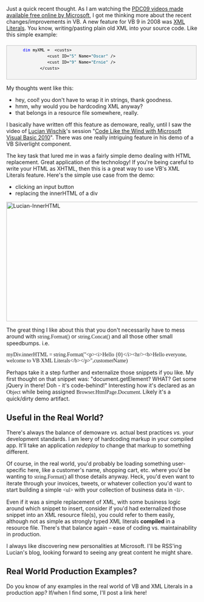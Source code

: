 <!--{Title:"XML Literals in VB – Real World Usefulness?", PublishedOn:"2009-11-28T20:32:11", Intro:"Just a quick recent thought. As I am watching the PDC09 videos made available free online by Microso"} -->

<span>
  <p>Just a quick recent thought. As I am watching the <a href="http://microsoftpdc.com/Videos">PDC09 videos made available free online by Microsoft</a>, I got me thinking more about the recent changes/improvements in VB. A new feature for VB 9 in 2008 was <a href="http://msdn.microsoft.com/en-us/library/bb384629.aspx">XML Literals</a>. You know, writing/pasting plain old XML into your source code.  Like this simple example:</p>
  <div style="border-bottom: silver 1px solid; text-align: left; border-left: silver 1px solid; padding-bottom: 4px; line-height: 12pt; background-color: #f4f4f4; margin: 20px 0px 10px; padding-left: 4px; width: 97.5%; padding-right: 4px; font-family: consolas, &amp;#39;Courier New&amp;#39;, courier, monospace; direction: ltr; max-height: 200px; font-size: 8pt; overflow: auto; border-top: silver 1px solid; cursor: text; border-right: silver 1px solid; padding-top: 4px" id="codeSnippetWrapper">
    <pre style="border-bottom-style: none; text-align: left; padding-bottom: 0px; line-height: 12pt; border-right-style: none; background-color: #f4f4f4; margin: 0em; padding-left: 0px; width: 100%; padding-right: 0px; font-family: consolas, &amp;#39;Courier New&amp;#39;, courier, monospace; direction: ltr; border-top-style: none; color: black; font-size: 8pt; border-left-style: none; overflow: visible; padding-top: 0px" id="codeSnippet">
      <span style="color: #0000ff">dim</span> myXML =  &lt;custs&gt;<br />                &lt;cust ID=<span style="color: #006080">"5"</span> Name=<span style="color: #006080">"Oscar"</span> /&gt;<br />                &lt;cust ID=<span style="color: #006080">"9"</span> Name=<span style="color: #006080">"Ernie"</span> /&gt;<br />             &lt;/custs&gt;<br /></pre>
    <br />
  </div>
  <p>My thoughts went like this:</p>
  <ul>
    <li>hey, cool! you don't have to wrap it in strings, thank goodness. </li>
    <li>hmm, why would you be hardcoding XML anyway? </li>
    <li>that belongs in a resource file somewhere, really. </li>
  </ul>
  <p>I basically have written off this feature as demoware, really, until I saw the video of <a href="http://blogs.msdn.com/lucian/">Lucian Wischik</a>'s session "<a href="http://microsoftpdc.com/Sessions/FT32">Code Like the Wind with Microsoft Visual Basic 2010</a>". There was one really intriguing feature in his demo of a VB Silverlight component. </p>
  <p>The key task that lured me in was a fairly simple demo dealing with HTML replacement. Great application of the technology! If you're being careful to write your HTML as XHTML, then this is a great way to use VB's XML Literals feature. Here's the simple use case from the demo:</p>
  <ul>
    <li>clicking an input button </li>
    <li>replacing the innerHTML of a div </li>
  </ul>
  <p>
    <img style="border-right-width: 0px; display: inline; border-top-width: 0px; border-bottom-width: 0px; border-left-width: 0px" title="Lucian-InnerHTML" border="0" alt="Lucian-InnerHTML" src="http://devtxt.com/blog/blogimg/XMLLiteralsinVBRealWorldUsefulness_A1C7/LucianInnerHTML_3.png" width="704" height="315" />
  </p>
  <p>The great thing I like about this that you don't necessarily have to mess around with <font face="Consolas">string.Format()</font> or <font face="Consolas">string.Concat()</font> and all those other small speedbumps. i.e.</p>
  <p>
    <font face="Consolas">myDiv.innerHTML = string.Format("&lt;p&gt;&lt;i&gt;Hello {0}&lt;/i&gt;&lt;hr/&gt;&lt;b&gt;Hello everyone, welcome to VB XML Literals&lt;/b&gt;&lt;/p&gt;",customerName)</font>
  </p>
  <p>Perhaps take it a step further and externalize those snippets if you like. My first thought on that snippet was: "document.getElement? WHAT? Get some jQuery in there! Doh - it's code-behind!" Interesting how it's declared as an <font face="Consolas">Object</font> while being assigned <font face="Consolas">Browser.HtmlPage.Document. </font>Likely it's a quick/dirty demo artifact.</p>
  <h2>Useful in the Real World?</h2>
  <p>There's always the balance of demoware <em>vs.</em> actual best practices <em>vs.</em> your development standards. I am leery of hardcoding markup in your compiled app. It'll take an application <em>redeploy</em> to change that markup to something different. </p>
  <p>Of course, in the real world, you'd probably be loading something user-specific here, like a customer's name, shopping cart, etc. where you'd be wanting to <font face="Consolas">string.Format()</font> all those details anyway. Heck, you'd even want to iterate through your invoices, tweets, or whatever collection you'd want to start building a simple <font face="Consolas">&lt;ul&gt;</font> with your collection of business data in <font face="Consolas">&lt;li&gt;</font>. </p>
  <p>Even if it was a simple replacement of XML, with some business logic around which snippet to insert, consider if you'd had externalized those snippet into an XML resource file(s), you could refer to them easily, although not as simple as strongly typed XML literals <strong>compiled</strong> in a resource file. There's that balance again – ease of coding vs. maintainability in production.</p>
  <p />
  <p>I always like discovering new personalities at Microsoft. I'll be RSS'ing Lucian's blog, looking forward to seeing any great content he might share. </p>
  <h2>Real World Production Examples? </h2>
  <p>Do you know of any examples in the real world of VB and XML Literals in a production app? If/when I find some, I'll post a link here!</p>
</span>